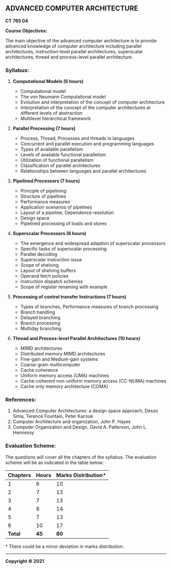 ## ADVANCED COMPUTER ARCHITECTURE

**CT 765 04**

**Course Objectives:**

The main objective of the advanced computer architecture is to provide advanced knowledge of computer architecture including parallel architectures, instruction-level parallel architectures, superscalar architectures, thread and process-level parallel architecture.

### Syllabus:

1. **Computational Models (6 hours)**
    * Computational model
    * The von Neumann Computational model
    * Evolution and interpretation of the concept of computer architecture
    * Interpretation of the concept of the computer architectures at different levels of abstraction
    * Multilevel hierarchical framework

2. **Parallel Processing (7 hours)**
    * Process, Thread, Processes and threads in languages
    * Concurrent and parallel execution and programming languages
    * Types of available parallelism
    * Levels of available functional parallelism
    * Utilization of functional parallelism
    * Classification of parallel architectures
    * Relationships between languages and parallel architectures

3. **Pipelined Processors (7 hours)**
    * Principle of pipelining
    * Structure of pipelines
    * Performance measures
    * Application scenarios of pipelines
    * Layout of a pipeline, Dependence resolution
    * Design space
    * Pipelined processing of loads and stores

4. **Superscalar Processors (8 hours)**
    * The emergence and widespread adaption of superscalar processors
    * Specific tasks of superscalar processing
    * Parallel decoding
    * Superscalar instruction issue
    * Scope of shelving
    * Layout of shelving buffers
    * Operand fetch policies
    * Instruction dispatch schemes
    * Scope of register renaming with example

5. **Processing of control transfer Instructions (7 hours)**
    * Types of branches, Performance measures of branch processing
    * Branch handling
    * Delayed branching
    * Branch processing
    * Multiday branching

6. **Thread and Process-level Parallel Architectures (10 hours)**
    * MIMD architectures
    * Distributed memory MIMD architectures
    * Fine-gain and Medium-gain systems
    * Coarse-grain multicomputer
    * Cache coherence
    * Uniform memory access (UMA) machines
    * Cache-coherent non-uniform memory access (CC-NUMA) machines
    * Cache only memory architecture (COMA)

### References:

1. Advanced Computer Architectures: a design space approach, Deszo Sima, Terence Fountain, Peter Kacsuk
2. Computer Architecture and organization, John P. Hayes
3. Computer Organization and Design, David A. Patterson, John L. Hennessy

### Evaluation Scheme:

The questions will cover all the chapters of the syllabus. The evaluation scheme will be as indicated in the table below:

| Chapters | Hours | Marks Distribution\* |
|---|---|---|
| 1 | 6 | 10 |
| 2 | 7 | 13 |
| 3 | 7 | 13 |
| 4 | 8 | 14 |
| 5 | 7 | 13 |
| 6 | 10 | 17 |
| **Total** | **45** | **80** |

\* There could be a minor deviation in marks distribution.

***

**Copyright © 2021** 
